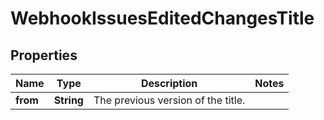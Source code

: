 

# WebhookIssuesEditedChangesTitle


## Properties

| Name | Type | Description | Notes |
|------------ | ------------- | ------------- | -------------|
|**from** | **String** | The previous version of the title. |  |



